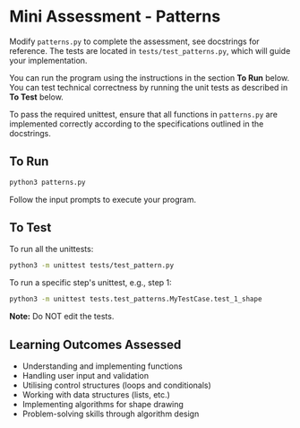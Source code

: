 # Mini Assessment - Patterns

Modify `patterns.py` to complete the assessment, see docstrings for reference. The tests are located in `tests/test_patterns.py`, which will guide your implementation.

You can run the program using the instructions in the section **To Run** below. You can test technical correctness by running the unit tests as described in **To Test** below.

To pass the required unittest, ensure that all functions in `patterns.py` are implemented correctly according to the specifications outlined in the docstrings.

## To Run

```bash
python3 patterns.py
```

Follow the input prompts to execute your program.

## To Test

To run all the unittests:

```bash
python3 -m unittest tests/test_pattern.py
```

To run a specific step's unittest, e.g., step 1:

```bash
python3 -m unittest tests.test_patterns.MyTestCase.test_1_shape
```

**Note:** Do NOT edit the tests.

## Learning Outcomes Assessed

- Understanding and implementing functions
- Handling user input and validation
- Utilising control structures (loops and conditionals)
- Working with data structures (lists, etc.)
- Implementing algorithms for shape drawing
- Problem-solving skills through algorithm design
